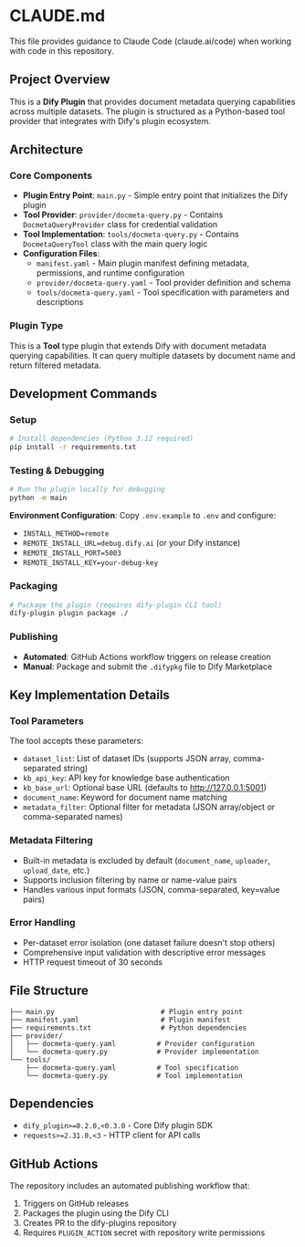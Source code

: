 # CLAUDE.md

This file provides guidance to Claude Code (claude.ai/code) when working with code in this repository.

## Project Overview

This is a **Dify Plugin** that provides document metadata querying capabilities across multiple datasets. The plugin is structured as a Python-based tool provider that integrates with Dify's plugin ecosystem.

## Architecture

### Core Components

- **Plugin Entry Point**: `main.py` - Simple entry point that initializes the Dify plugin
- **Tool Provider**: `provider/docmeta-query.py` - Contains `DocmetaQueryProvider` class for credential validation
- **Tool Implementation**: `tools/docmeta-query.py` - Contains `DocmetaQueryTool` class with the main query logic
- **Configuration Files**:
  - `manifest.yaml` - Main plugin manifest defining metadata, permissions, and runtime configuration
  - `provider/docmeta-query.yaml` - Tool provider definition and schema
  - `tools/docmeta-query.yaml` - Tool specification with parameters and descriptions

### Plugin Type
This is a **Tool** type plugin that extends Dify with document metadata querying capabilities. It can query multiple datasets by document name and return filtered metadata.

## Development Commands

### Setup
```bash
# Install dependencies (Python 3.12 required)
pip install -r requirements.txt
```

### Testing & Debugging
```bash
# Run the plugin locally for debugging
python -m main
```

**Environment Configuration**: Copy `.env.example` to `.env` and configure:
- `INSTALL_METHOD=remote`
- `REMOTE_INSTALL_URL=debug.dify.ai` (or your Dify instance)
- `REMOTE_INSTALL_PORT=5003`
- `REMOTE_INSTALL_KEY=your-debug-key`

### Packaging
```bash
# Package the plugin (requires dify-plugin CLI tool)
dify-plugin plugin package ./
```

### Publishing
- **Automated**: GitHub Actions workflow triggers on release creation
- **Manual**: Package and submit the `.difypkg` file to Dify Marketplace

## Key Implementation Details

### Tool Parameters
The tool accepts these parameters:
- `dataset_list`: List of dataset IDs (supports JSON array, comma-separated string)
- `kb_api_key`: API key for knowledge base authentication
- `kb_base_url`: Optional base URL (defaults to http://127.0.0.1:5001)
- `document_name`: Keyword for document name matching
- `metadata_filter`: Optional filter for metadata (JSON array/object or comma-separated names)

### Metadata Filtering
- Built-in metadata is excluded by default (`document_name`, `uploader`, `upload_date`, etc.)
- Supports inclusion filtering by name or name-value pairs
- Handles various input formats (JSON, comma-separated, key=value pairs)

### Error Handling
- Per-dataset error isolation (one dataset failure doesn't stop others)
- Comprehensive input validation with descriptive error messages
- HTTP request timeout of 30 seconds

## File Structure
```
├── main.py                          # Plugin entry point
├── manifest.yaml                    # Plugin manifest
├── requirements.txt                 # Python dependencies
├── provider/
│   ├── docmeta-query.yaml          # Provider configuration
│   └── docmeta-query.py            # Provider implementation
└── tools/
    ├── docmeta-query.yaml          # Tool specification
    └── docmeta-query.py            # Tool implementation
```

## Dependencies
- `dify_plugin>=0.2.0,<0.3.0` - Core Dify plugin SDK
- `requests>=2.31.0,<3` - HTTP client for API calls

## GitHub Actions
The repository includes an automated publishing workflow that:
1. Triggers on GitHub releases
2. Packages the plugin using the Dify CLI
3. Creates PR to the dify-plugins repository
4. Requires `PLUGIN_ACTION` secret with repository write permissions